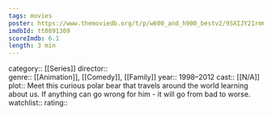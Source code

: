 ```yaml
---
tags: movies
poster: https://www.themoviedb.org/t/p/w600_and_h900_bestv2/9SXIJY21rm67eQvlPBTTXIiRumG.jpg
imdbId: tt0891369
scoreImdb: 6.1
length: 3 min
---
```


category:: [[Series]]
director::  
genre:: [[Animation]], [[Comedy]], [[Family]]
year:: 1998–2012
cast:: [[N/A]]
plot:: Meet this curious polar bear that travels around the world learning about us. If anything can go wrong for him - it will go from bad to worse.
watchlist::
rating::
